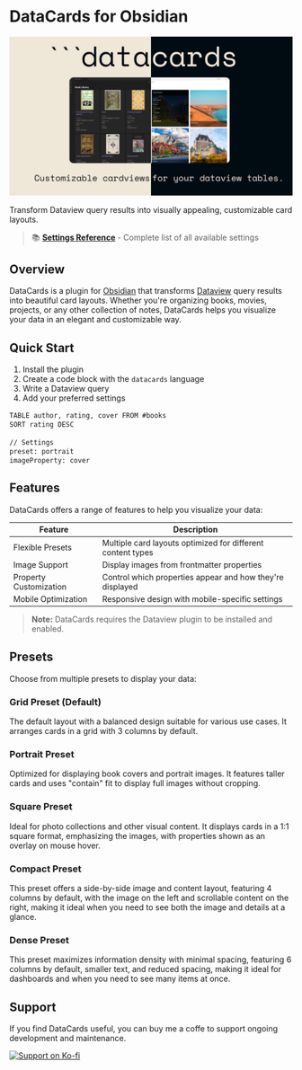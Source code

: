 # DataCards for Obsidian

![Header Image](assets/images/header-image.png)

Transform Dataview query results into visually appealing, customizable card layouts.

> 📚 [**Settings Reference**](settings-reference.md) - Complete list of all available settings

## Overview

DataCards is a plugin for [Obsidian](https://obsidian.md) that transforms [Dataview](https://github.com/blacksmithgu/obsidian-dataview) query results into beautiful card layouts. Whether you're organizing books, movies, projects, or any other collection of notes, DataCards helps you visualize your data in an elegant and customizable way.

## Quick Start

1. Install the plugin
2. Create a code block with the `datacards` language
3. Write a Dataview query
4. Add your preferred settings

```datacards
TABLE author, rating, cover FROM #books
SORT rating DESC

// Settings
preset: portrait
imageProperty: cover
```

## Features

DataCards offers a range of features to help you visualize your data:

| Feature | Description |
|---------|-------------|
| Flexible Presets | Multiple card layouts optimized for different content types |
| Image Support | Display images from frontmatter properties |
| Property Customization | Control which properties appear and how they're displayed |
| Mobile Optimization | Responsive design with mobile-specific settings |

> **Note:** DataCards requires the Dataview plugin to be installed and enabled.

## Presets

Choose from multiple presets to display your data:

### Grid Preset (Default)

The default layout with a balanced design suitable for various use cases. It arranges cards in a grid with 3 columns by default.

### Portrait Preset

Optimized for displaying book covers and portrait images. It features taller cards and uses "contain" fit to display full images without cropping.

### Square Preset

Ideal for photo collections and other visual content. It displays cards in a 1:1 square format, emphasizing the images, with properties shown as an overlay on mouse hover.

### Compact Preset

This preset offers a side-by-side image and content layout, featuring 4 columns by default, with the image on the left and scrollable content on the right, making it ideal when you need to see both the image and details at a glance.

### Dense Preset

This preset maximizes information density with minimal spacing, featuring 6 columns by default, smaller text, and reduced spacing, making it ideal for dashboards and when you need to see many items at once.

## Support

If you find DataCards useful, you can buy me a coffe to support ongoing development and maintenance.

[![Support on Ko-fi](https://ko-fi.com/img/githubbutton_sm.svg)](https://ko-fi.com/sophokles)